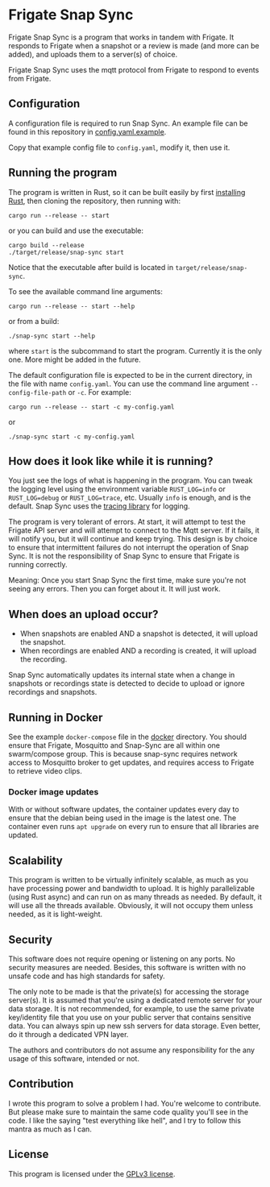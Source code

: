 # Frigate Snap Sync

Frigate Snap Sync is a program that works in tandem with Frigate. It responds to Frigate when a snapshot or a review is made (and more can be added), and uploads them to a server(s) of choice.

Frigate Snap Sync uses the mqtt protocol from Frigate to respond to events from Frigate.

## Configuration

A configuration file is required to run Snap Sync. An example file can be found in this repository in [config.yaml.example](/config.yaml.example).

Copy that example config file to `config.yaml`, modify it, then use it.

## Running the program

The program is written in Rust, so it can be built easily by first [installing Rust](https://www.rust-lang.org/tools/install), then cloning the repository, then running with:

```
cargo run --release -- start
```

or you can build and use the executable:

```
cargo build --release
./target/release/snap-sync start
```

Notice that the executable after build is located in `target/release/snap-sync`.

To see the available command line arguments:

```
cargo run --release -- start --help
```

or from a build:

```
./snap-sync start --help
```

where `start` is the subcommand to start the program. Currently it is the only one. More might be added in the future.

The default configuration file is expected to be in the current directory, in the file with name `config.yaml`. You can use the command line argument `--config-file-path` or `-c`. For example:

```
cargo run --release -- start -c my-config.yaml
```

or

```
./snap-sync start -c my-config.yaml
```

## How does it look like while it is running?

You just see the logs of what is happening in the program. You can tweak the logging level using the environment variable `RUST_LOG=info` or `RUST_LOG=debug` or `RUST_LOG=trace`, etc. Usually `info` is enough, and is the default. Snap Sync uses the [tracing library](https://docs.rs/tracing/latest/tracing/) for logging.

The program is very tolerant of errors. At start, it will attempt to test the Frigate API server and will attempt to connect to the Mqtt server. If it fails, it will notify you, but it will continue and keep trying. This design is by choice to ensure that intermittent failures do not interrupt the operation of Snap Sync. It is not the responsibility of Snap Sync to ensure that Frigate is running correctly.

Meaning: Once you start Snap Sync the first time, make sure you're not seeing any errors. Then you can forget about it. It will just work.

## When does an upload occur?

- When snapshots are enabled AND a snapshot is detected, it will upload the snapshot.
- When recordings are enabled AND a recording is created, it will upload the recording.

Snap Sync automatically updates its internal state when a change in snapshots or recordings state is detected to decide to upload or ignore recordings and snapshots.

## Running in Docker

See the example `docker-compose` file in the [docker](./docker/) directory. You should ensure that Frigate, Mosquitto and Snap-Sync are all within one swarm/compose group. This is because snap-sync requires network access to Mosquitto broker to get updates, and requires access to Frigate to retrieve video clips.

### Docker image updates

With or without software updates, the container updates every day to ensure that the debian being used in the image is the latest one. The container even runs `apt upgrade` on every run to ensure that all libraries are updated.

## Scalability

This program is written to be virtually infinitely scalable, as much as you have processing power and bandwidth to upload. It is highly parallelizable (using Rust async) and can run on as many threads as needed. By default, it will use all the threads available. Obviously, it will not occupy them unless needed, as it is light-weight.

## Security

This software does not require opening or listening on any ports. No security measures are needed. Besides, this software is written with no unsafe code and has high standards for safety.

The only note to be made is that the private(s) for accessing the storage server(s). It is assumed that you're using a dedicated remote server for your data storage. It is not recommended, for example, to use the same private key/identity file that you use on your public server that contains sensitive data. You can always spin up new ssh servers for data storage. Even better, do it through a dedicated VPN layer.

The authors and contributors do not assume any responsibility for the any usage of this software, intended or not.

## Contribution

I wrote this program to solve a problem I had. You're welcome to contribute. But please make sure to maintain the same code quality you'll see in the code. I like the saying "test everything like hell", and I try to follow this mantra as much as I can.

## License

This program is licensed under the [GPLv3 license](/LICENSE).
